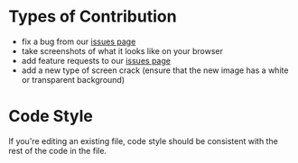# Types of Contribution
* fix a bug from our [issues page](https://github.com/nyu-ossd-s19/screen-cracker-team-7/issues)
* take screenshots of what it looks like on your browser
* add feature requests to our [issues page](https://github.com/nyu-ossd-s19/screen-cracker-team-7/issues)
* add a new type of screen crack (ensure that the new image has a white or transparent background)

# Code Style
If you're editing an existing file, code style should be consistent with the rest of the code in the file.
